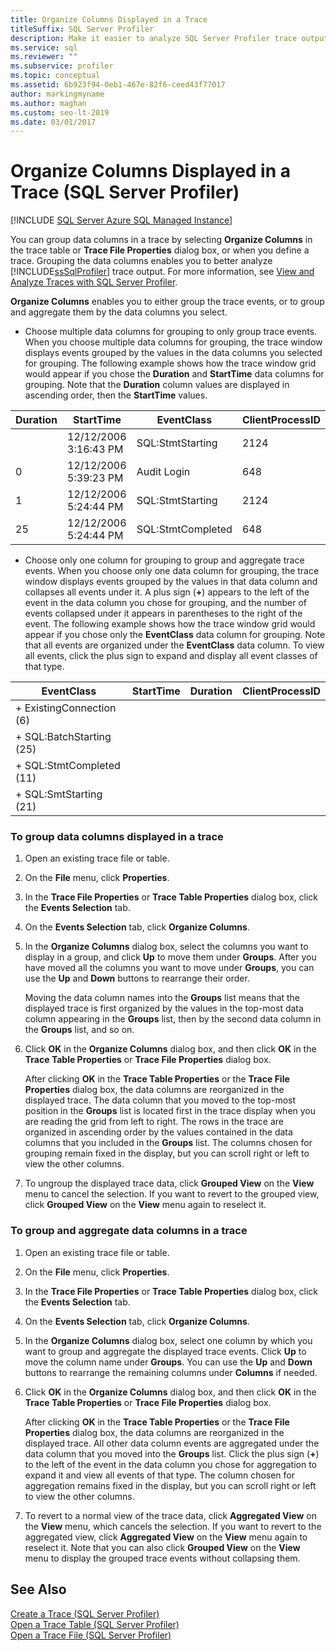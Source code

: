 ```yaml
---
title: Organize Columns Displayed in a Trace
titleSuffix: SQL Server Profiler
description: Make it easier to analyze SQL Server Profiler trace output by grouping and aggregating events when you define or view a trace.
ms.service: sql
ms.reviewer: ""
ms.subservice: profiler
ms.topic: conceptual
ms.assetid: 6b923f94-0eb1-467e-82f6-ceed43f77017
author: markingmyname
ms.author: maghan
ms.custom: seo-lt-2019
ms.date: 03/01/2017
---
```


# Organize Columns Displayed in a Trace (SQL Server Profiler)

 [!INCLUDE [SQL Server Azure SQL Managed Instance](../../includes/applies-to-version/sql-asdbmi.md)]

You can group data columns in a trace by selecting **Organize Columns** in the trace table or **Trace File Properties** dialog box, or when you define a trace. Grouping the data columns enables you to better analyze [!INCLUDE[ssSqlProfiler](../../includes/sssqlprofiler-md.md)] trace output. For more information, see [View and Analyze Traces with SQL Server Profiler](../../tools/sql-server-profiler/view-and-analyze-traces-with-sql-server-profiler.md).  
  
 **Organize Columns** enables you to either group the trace events, or to group and aggregate them by the data columns you select.  
  
-   Choose multiple data columns for grouping to only group trace events. When you choose multiple data columns for grouping, the trace window displays events grouped by the values in the data columns you selected for grouping. The following example shows how the trace window grid would appear if you chose the **Duration** and **StartTime** data columns for grouping. Note that the **Duration** column values are displayed in ascending order, then the **StartTime** values.  
  
|Duration|StartTime|EventClass|ClientProcessID|  
|--------------|---------------|----------------|---------------------|  
||12/12/2006 3:16:43 PM|SQL:StmtStarting|2124|  
|0|12/12/2006 5:39:23 PM|Audit Login|648|  
|1|12/12/2006 5:24:44 PM|SQL:StmtStarting|2124|  
|25|12/12/2006 5:24:44 PM|SQL:StmtCompleted|648|  
  
-   Choose only one column for grouping to group and aggregate trace events. When you choose only one data column for grouping, the trace window displays events grouped by the values in that data column and collapses all events under it. A plus sign (**+**) appears to the left of the event in the data column you chose for grouping, and the number of events collapsed under it appears in parentheses to the right of the event. The following example shows how the trace window grid would appear if you chose only the **EventClass** data column for grouping. Note that all events are organized under the **EventClass** data column. To view all events, click the plus sign to expand and display all event classes of that type.  
  
|EventClass|StartTime|Duration|ClientProcessID|  
|----------------|---------------|--------------|---------------------|  
|+ ExistingConnection (6)||||  
|+ SQL:BatchStarting (25)||||  
|+ SQL:StmtCompleted (11)||||  
|+ SQL:SmtStarting (21)||||  
  
### To group data columns displayed in a trace  
  
1.  Open an existing trace file or table.  
  
2.  On the **File** menu, click **Properties**.  
  
3.  In the **Trace File Properties** or **Trace Table Properties** dialog box, click the **Events Selection** tab.  
  
4.  On the **Events Selection** tab, click **Organize Columns**.  
  
5.  In the **Organize Columns** dialog box, select the columns you want to display in a group, and click **Up** to move them under **Groups**. After you have moved all the columns you want to move under **Groups**, you can use the **Up** and **Down** buttons to rearrange their order.  
  
     Moving the data column names into the **Groups** list means that the displayed trace is first organized by the values in the top-most data column appearing in the **Groups** list, then by the second data column in the **Groups** list, and so on.  
  
6.  Click **OK** in the **Organize Columns** dialog box, and then click **OK** in the **Trace Table Properties** or **Trace File Properties** dialog box.  
  
     After clicking **OK** in the **Trace Table Properties** or the **Trace File Properties** dialog box, the data columns are reorganized in the displayed trace. The data column that you moved to the top-most position in the **Groups** list is located first in the trace display when you are reading the grid from left to right. The rows in the trace are organized in ascending order by the values contained in the data columns that you included in the **Groups** list. The columns chosen for grouping remain fixed in the display, but you can scroll right or left to view the other columns.  
  
7.  To ungroup the displayed trace data, click **Grouped View** on the **View** menu to cancel the selection. If you want to revert to the grouped view, click **Grouped View** on the **View** menu again to reselect it.  
  
### To group and aggregate data columns in a trace  
  
1.  Open an existing trace file or table.  
  
2.  On the **File** menu, click **Properties**.  
  
3.  In the **Trace File Properties** or **Trace Table Properties** dialog box, click the **Events Selection** tab.  
  
4.  On the **Events Selection** tab, click **Organize Columns**.  
  
5.  In the **Organize Columns** dialog box, select one column by which you want to group and aggregate the displayed trace events. Click **Up** to move the column name under **Groups**. You can use the **Up** and **Down** buttons to rearrange the remaining columns under **Columns** if needed.  
  
6.  Click **OK** in the **Organize Columns** dialog box, and then click **OK** in the **Trace Table Properties** or **Trace File Properties** dialog box.  
  
     After clicking **OK** in the **Trace Table Properties** or the **Trace File Properties** dialog box, the data columns are reorganized in the displayed trace. All other data column events are aggregated under the data column that you moved into the **Groups** list. Click the plus sign (**+**) to the left of the event in the data column you chose for aggregation to expand it and view all events of that type. The column chosen for aggregation remains fixed in the display, but you can scroll right or left to view the other columns.  
  
7.  To revert to a normal view of the trace data, click **Aggregated View** on the **View** menu, which cancels the selection. If you want to revert to the aggregated view, click **Aggregated View** on the **View** menu again to reselect it. Note that you can also click **Grouped View** on the **View** menu to display the grouped trace events without collapsing them.  
  
## See Also  
 [Create a Trace &#40;SQL Server Profiler&#41;](../../tools/sql-server-profiler/create-a-trace-sql-server-profiler.md)   
 [Open a Trace Table &#40;SQL Server Profiler&#41;](../../tools/sql-server-profiler/open-a-trace-table-sql-server-profiler.md)   
 [Open a Trace File &#40;SQL Server Profiler&#41;](../../tools/sql-server-profiler/open-a-trace-file-sql-server-profiler.md)  
  
  
